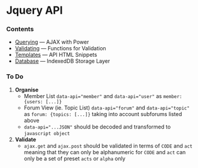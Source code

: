 # Jquery API

### Contents
* [Querying](docs/ajax.md) &mdash; AJAX with Power
* [Validating](docs/validate.md) &mdash; Functions for Validation
* [Templates](docs/templates.md) &mdash; API HTML Snippets
* [Database](docs/database.md) &mdash; IndexedDB Storage Layer

### To Do
1. **Organise**
    * Member List `data-api="member"` and `data-api="user"` as `member: {users: [...]}`
    * Forum View (ie. Topic List) `data-api="forum"` and `data-api="topic"` as `forum: {topics: [...]}` taking into account subforums listed above
    * `data-api="...JSON"` should be decoded and transformed to `javascript object`
2. **Validate**
    * `ajax.get` and `ajax.post` should be validated in terms of `CODE` and `act` meaning that they can only be alphanumeric for `CODE` and `act` can only be a set of preset `acts` or `alpha` only